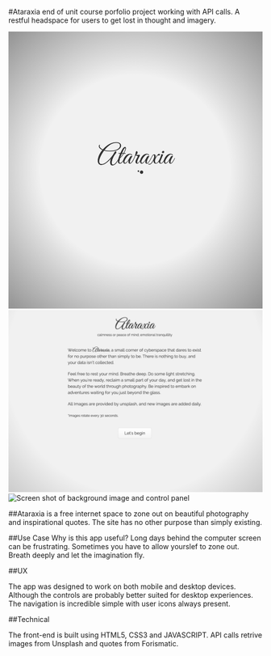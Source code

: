 #Ataraxia end of unit course porfolio project working with API calls. A restful headspace for users to get lost in thought and imagery.

![Screen shot of app preloading screen](/_img/screen01.png?raw=true "Screen 0")
![Screen shot of welcome message](/_img/screen02.png?raw=true "Screen 1")
![Screen shot of background image and control panel](/_img/screen03.png?raw=true "Screen 2")

##Ataraxia is a free internet space to zone out on beautiful photography and inspirational quotes. The site has no other purpose than simply existing.

##Use Case Why is this app useful? Long days behind the computer screen can be frustrating. Sometimes you have to allow yourslef to zone out. Breath deeply and let the imagination fly.

##UX

The app was designed to work on both mobile and desktop devices. Although the controls are probably better suited for desktop experiences. The navigation is incredible simple with user icons always present.

##Technical

The front-end is built using HTML5, CSS3 and JAVASCRIPT. API calls retrive images from Unsplash and quotes from Forismatic.
